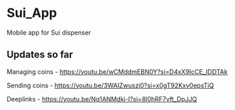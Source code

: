 # Sui_App
Mobile app for Sui dispenser

## Updates so far
Managing coins - https://youtu.be/wCMddmEBN0Y?si=D4xX9IcCE_IDDTAk

Sending coins - https://youtu.be/3WAIZwuszj0?si=x0gT92Kxv0epsTiQ

Deeplinks - https://youtu.be/Nq1ANMdki-I?si=8l0hRF7vft_DpJJQ
